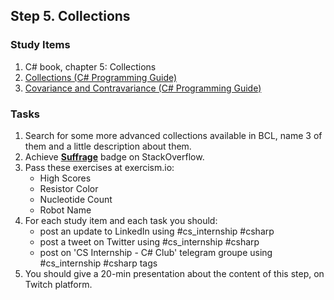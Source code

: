 ## Step 5. Collections

### Study Items

1. C# book, chapter 5: Collections
2. [Collections (C# Programming Guide)](https://docs.microsoft.com/en-us/dotnet/csharp/programming-guide/concepts/collections) 
3. [Covariance and Contravariance (C# Programming Guide)](https://docs.microsoft.com/en-us/dotnet/csharp/programming-guide/concepts/covariance-contravariance/)

### Tasks

 1. Search for some more advanced collections available in BCL, name 3 of them and a little description about them.
 2. Achieve [**Suffrage**](https://stackoverflow.com/help/badges/804/suffrage) badge on StackOverflow.
 3. Pass these exercises at exercism.io:
    - High Scores
    - Resistor Color
    - Nucleotide Count
    - Robot Name
 4. For each study item and each task you should:  
    - post an update to LinkedIn using #cs_internship #csharp  
    - post a tweet on Twitter using #cs_internship #csharp
    - post on 'CS Internship - C# Club' telegram groupe using #cs_internship #csharp tags
 5. You should give a 20-min presentation about the content of this step, on Twitch platform.
